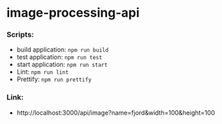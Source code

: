 # image-processing-api

### Scripts:
- build application: ``` npm run build ```
- test application: ``` npm run test ```
- start application: ``` npm run start ```
- Lint: ``` npm run lint ```
- Prettify: ``` npm run prettify ```

### Link:
- http://localhost:3000/api/image?name=fjord&width=100&height=100